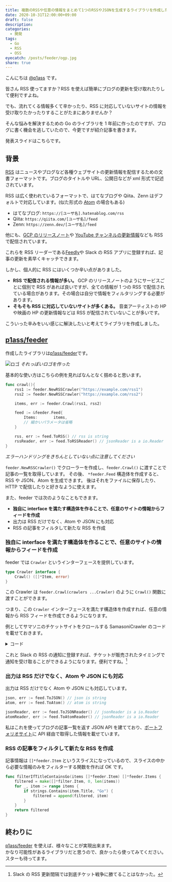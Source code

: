 ```yaml
---
title: 複数のRSSや任意の情報をまとめて1つのRSSやJSONを生成するライブラリを作成した
date: 2020-10-31T12:00:00+09:00
draft: false
description:
categories:
  - 開発
tags:
  - Go
  - RSS
  - OSS
eyecatch: /posts/feeder/ogp.jpg
share: true
---
```


こんにちは [@p1ass](https://twitter.com/p1ass) です。

皆さん RSS 使ってますか？RSS を使えば簡単にブログの更新を受け取れたりして便利ですよね。

でも、流れてくる情報多くて辛かったり、RSS に対応していないサイトの情報を受け取りたかったりすることがたまにありませんか？

そんな悩みを解決するための Go のライブラリを 1 年前に作ったのですが、ブログに書く機会を逃していたので、今更ですが紹介記事を書きます。

発表スライドはこちらです。

<script async class="speakerdeck-embed" data-id="a8fdbaceeffc42a3b2b46592c824034e" data-ratio="1.33333333333333" src="//speakerdeck.com/assets/embed.js"></script>

<!--more-->

## 背景

[RSS](https://ja.wikipedia.org/wiki/RSS) はニュースやブログなど各種ウェブサイトの更新情報を配信するための文書フォーマットです。ブログのタイトルや URL、公開日などが xml 形式で記述されています。

RSS は広く使われているフォーマットで、はてなブログや Qiita、Zenn はデフォルトで対応しています。(似た形式の [Atom](<https://ja.wikipedia.org/wiki/Atom_(%E3%82%A6%E3%82%A7%E3%83%96%E3%82%B3%E3%83%B3%E3%83%86%E3%83%B3%E3%83%84%E9%85%8D%E4%BF%A1)>) の場合もある)

- はてなブログ: `https://[ユーザ名].hatenablog.com/rss`
- Qiita: `https://qiita.com/[ユーザ名]/feed`
- Zenn: `https://zenn.dev/[ユーザ名]/feed`

他にも、[GCP のリリースノート](https://cloud.google.com/feeds/gcp-release-notes.xml)や [YouTube チャンネルの更新情報](https://www.youtube.com/feeds/videos.xml?channel_id=UCt30jJgChL8qeT9VPadidSw)なども RSS で配信されています。

これらを RSS リーダーである[Feedly](https://feedly.com/)や Slack の RSS アプリに登録すれば、記事の更新を素早くキャッチできます。

しかし、個人的に RSS にはいくつか辛い点がありました。

- **RSS で配信される情報が多い。** GCP のリリースノートのようにサービスごとに個別で RSS があれば良いですが、全ての情報が 1 つの RSS で配信されている場合があります。その場合は自分で情報をフィルタリングする必要があります。
- **そもそも RSS に対応していないサイトが多くある。** 音楽アーティストの HP や映画の HP の更新情報などは RSS が配信されていないことが多いです。

こういった辛みをいい感じに解決したいと考えてライブラリを作成しました。

## [p1ass/feeder](https://github.com/p1ass/feeder)

作成したライブラリは[p1ass/feeder](https://github.com/p1ass/feeder)です。

![ロゴ](https://github.com/p1ass/feeder/raw/master/image/feeder_logo.png)
_それっぽいロゴを作った_

基本的な使い方はこちらの例を見ればなんとなく掴めると思います。

```go
func crawl(){
	rss1 := feeder.NewRSSCrawler("https://example.com/rss1")
	rss2 := feeder.NewRSSCrawler("https://example.com/rss2")

	items, err := feeder.Crawl(rss1, rss2)

	feed := &feeder.Feed{
		Items:       items,
		// 細かいパラメータは省略
	}

	rss, err := feed.ToRSS() // rss is string
	rssReader, err := feed.ToRSSReader() // jsonReader is a io.Reader
}
```

_エラーハンドリングをきちんとしていない点に注意してください_

`feeder.NewRSSCrawler()` でクローラーを作成し、`feeder.Crawl()` に渡すことで記事の一覧を取得しています。
その後、 `*feeder.Feed` 構造体を作成すると、RSS や JSON、Atom を生成できます。
後はそれをファイルに保存したり、HTTP で配信したりと好きなように使えます。

また、feeder では次のようなこともできます。

- **独自に interface を満たす構造体を作ることで、任意のサイトの情報からフィードを作成**
- 出力は RSS だけでなく、Atom や JSON にも対応
- RSS の記事をフィルタして新たな RSS を作成

### 独自に interface を満たす構造体を作ることで、任意のサイトの情報からフィードを作成

feeder では `Crawler` というインターフェースを提供しています。

```go
type Crawler interface {
	Crawl() ([]*Item, error)
}
```

この Crawler は `feeder.Crawl(crawlers ...Crawler)` のように `Crawl()` 関数に渡すことができます。

つまり、この `Crawler` インターフェースを満たす構造体を作成すれば、任意の情報から RSS フィードを作成てきるようになります。

例としてサマソニのチケットサイトをクロールする SamasoniCrawler のコードを載せておきます。

<details>
<summary>コード</summary>

```go
func (crawler *SamasoniCrawler) Crawl() ([]*feeder.Item, error) {
	query := url.Values{}
	query.Add("perform_id", "85895")
	query.Add("sort_key", "sale_start_at")
	query.Add("sort_order", "asc")
	res, err := http.Get(crawler.url + "?" + query.Encode())
	if err != nil {
		return nil, errors.New("failed to get html document")
	}
	defer res.Body.Close()
	doc, err := goquery.NewDocumentFromReader(res.Body)
	if err != nil {
		return nil, errors.New("failed to read from response body")
	}

	sec := doc.Find("div#tickets").Find("div.list-ticket")
	items := make([]*feeder.Items)
	sec.Each(func(index int, s *goquery.Selection) {
		if s.HasClass("list-ticket") {
			title := s.Find("h2").Find("a").Text()
			path, _ := s.Find("h2").Find("a").Attr("href")
			t := time.Now()
			item := &feeder.Item{Title: title, Link: &feeder.Link{Href: "https://tiketore.com" + path,
				Rel: "", Type: "", Length: ""},
				Id:      path,
				Created: &t,
			}
			items = append(items, item)
		}
	})
	return items, nil
}

```

</details>

これと Slack の RSS の通知に登録すれば、チケットが販売されたタイミングで通知を受け取ることができるようになります。便利ですね。[^1]

[^1]: Slack の RSS 更新間隔では到底チケット戦争に勝てることはなかった。

### 出力は RSS だけでなく、Atom や JSON にも対応

出力は RSS だけでなく Atom や JSON にも対応しています。

```go
json, err := feed.ToJSON() // json is string
atom, err := feed.ToAtom() // atom is string

jsonReader, err := feed.ToJSONReader() // jsonReader is a io.Reader
atomReader, err := feed.ToAtomReader() // jsonReader is a io.Reader
```

私はこれを使ってブログの記事一覧を返す JSON API を建てており、[ポートフォリオサイト](https://p1ass.com)に API 経由で取得した情報を載せています。

### RSS の記事をフィルタして新たな RSS を作成

記事情報は `[]*feeder.Item` というスライスになっているので、スライスの中から必要な情報のみをフィルターする関数を作れば OK です。

```go
func filterIfTitleContainsGo(items []*feeder.Item) []*feeder.Items {
	filtered = make([]*filter.Item, 0, len(items))
	for _, item := range items {
		if strings.Contains(item.Title, "Go") {
			filtered = append(filtered, item)
		}
	}
	return filtered
}
```

## 終わりに

[p1ass/feeder](https://github.com/p1ass/feeder) を使えば、様々なことが実現出来ます。  
かなり可能性があるライブラリだと思うので、良かったら使ってみてください。
スターも待ってます。
